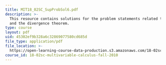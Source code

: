 ```yaml
---
title: MIT18_02SC_SupProbSol6.pdf
description: >-
  This resource contains solutions for the problem statements related to flux
  and the divergence theorem.
type: course
layout: pdf
uid: 45302ef9b328a6c32869077580cd685d
file_type: application/pdf
file_location: >-
  https://open-learning-course-data-production.s3.amazonaws.com/18-02sc-multivariable-calculus-fall-2010/45302ef9b328a6c32869077580cd685d_MIT18_02SC_SupProbSol6.pdf
course_id: 18-02sc-multivariable-calculus-fall-2010
---
```

